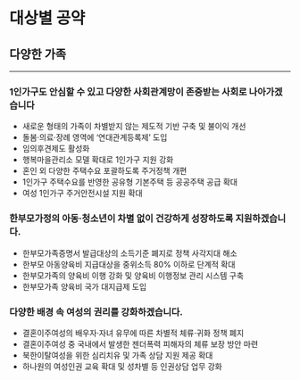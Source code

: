 # 대상별 공약

## 다양한 가족

---

### 1인가구도 안심할 수 있고 다양한 사회관계망이 존중받는 사회로 나아가겠습니다
- 새로운 형태의 가족이 차별받지 않는 제도적 기반 구축 및 불이익 개선
- 돌봄·의료·장례 영역에 ‘연대관계등록제’ 도입
- 임의후견제도 활성화
- 행복마을관리소 모델 확대로 1인가구 지원 강화
- 혼인 외 다양한 주택수요 포괄하도록 주거정책 개편
- 1인가구 주택수요를 반영한 공유형 기본주택 등 공공주택 공급 확대
- 여성 1인가구 주거안전시설 지원 확대

### 한부모가정의 아동·청소년이 차별 없이 건강하게 성장하도록 지원하겠습니다.
- 한부모가족증명서 발급대상의 소득기준 폐지로 정책 사각지대 해소
- 한부모 아동양육비 지급대상을 중위소득 80% 이하로 단계적 확대
- 한부모가족의 양육비 이행 강화 및 양육비 이행정보 관리 시스템 구축
- 한부모가족 양육비 국가 대지급제 도입

### 다양한 배경 속 여성의 권리를 강화하겠습니다.
- 결혼이주여성의 배우자·자녀 유무에 따른 차별적 체류·귀화 정책 폐지
- 결혼이주여성 중 국내에서 발생한 젠더폭력 피해자의 체류 보장 방안 마련
- 북한이탈여성을 위한 심리치유 및 가족 상담 지원 제공 확대
- 하나원의 여성인권 교육 확대 및 성차별 등 인권상담 업무 강화